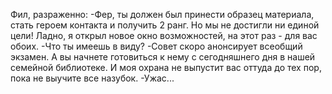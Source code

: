 Фил, разраженно:
-Фер, ты должен был принести образец материала, стать героем контакта и получить 2 ранг. Но мы не достигли ни единой цели! Ладно, я открыл новое окно возможностей, на этот раз - для вас обоих. 
-Что ты имеешь в виду?
-Совет скоро анонсирует всеобщий экзамен. А вы начнете готовиться к нему с сегодняшнего дня в нашей семейной библиотеке. И моя охрана не выпустит вас оттуда до тех пор, пока не выучите все назубок.
-Ужас...
